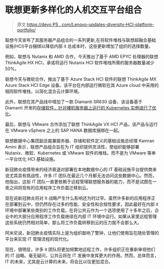 # 联想更新多样化的人机交互平台组合

> 原文:[https://devo PS . com/Lenovo-updates-diversity-HCI-platform-portfolio/](https://devops.com/lenovo-updates-diverse-hci-platform-portfolio/)

联想今天宣布了其服务器产品组合的一系列更新,在将软件堆栈与联想超融合基础设施(HCI)平台捆绑以降低内部 it 总成本时，这些更新增加了组织的选择数量。

例如，联想与 Nutanix 和 AMD 合作，今天推出了基于 AMD EPYC 处理器的联想 ThinkAgile HX HCI，承诺将运行 Nutanix HCI 软件堆栈所需的服务器数量减少 50%。

联想今天与微软合作，推出了基于 Azure Stack HCI 软件的联想 ThinkAgile MX Azure Stack HCI Edge 设备。该平台在内部运行微软在其 Azure cloud 中采用的相同软件堆栈，以简化混合云计算环境。

此外，联想在其产品线中增加了一款 Diamanti SR630 设备，该设备基于 Diamanti 开发的[存储软件，针对裸机服务器上运行的 Kubernetes 实例进行了优化](https://containerjournal.com/topics/container-ecosystems/diamanti-strengthens-container-platform/)。

最后，联想与 VMware 合作添加了联想 ThinkAgile VX HCI 产品，该产品与运行在 VMware vSphere 之上的 SAP HANA 数据库捆绑在一起。

联想数据中心集团副总裁兼服务器、存储和软件定义的基础设施总经理 Kamran Amini 表示，联想产品组合旨在为 IT 组织提供灵活性，使组织能够部署 Nutanix、微软、Kubernetes 或 VMware 软件的堆栈，而不是为 VMware 等单一平台优化 HCI 基础设施。

新冠肺炎疫情带来的经济衰退对部署在本地数据中心的 IT 基础设施平台提供商来说尤其具有挑战性，许多 IT 团队在最近几个月都无法访问这些数据中心。然而，他指出，这些 IT 团队一直更依赖于远程管理联想服务器的能力，而不是试图在一夜之间将现有的应用程序工作负载迁移到云。

现在说新冠肺炎将对 It 战略产生什么影响还为时过早。虽然许多新的应用程序正在部署到云中，但仍然存在过多的性能、安全性和合规性要求，因此最好在内部 it 环境中部署某些类别的工作负载。在将公共云作为一个选项使用了十多年之后，企业中的大部分应用程序工作负载继续在内部 IT 环境中运行。如果从家里远程管理这些系统仍然相对简单，那么将工作负载转移到云的压力就不会那么大。

阿米尼说，新冠肺炎疫情实际上是为组织敲响了警钟，让他们使用旨在随处管理的平台来实现 IT 管理流程的现代化。

现在，很明显，许多 it 团队将更加频繁地远程工作，许多组织正在重新审视他们的 IT 战略。毫无疑问，公共云将在 IT 发展中发挥更大的作用。然而，总体而言，IT 的未来，尤其是云计算的未来，将会比以往更加混合。
